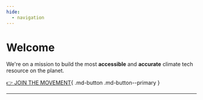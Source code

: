 ```yaml
---
hide:
  - navigation
---
```


# Welcome

We're on a mission to build the most **accessible** and **accurate** climate tech resource on the planet.

[👉 JOIN THE MOVEMENT](../solutions){ .md-button .md-button--primary }

---

<script src="https://climateclock.world/widget-v2.js" async></script>
<climate-clock />

<!-- !!! example "Our top priorities" -->

<!-- !!! example "Become a member" [heart donate] -->
<!--stackedit_data:
eyJoaXN0b3J5IjpbMTU4NzI1MjM1MSwyMTM0MzY3NTc5XX0=
-->